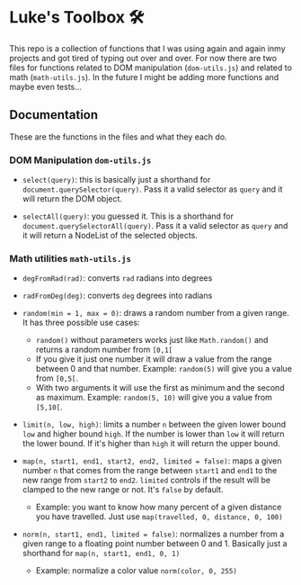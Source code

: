 # Luke's Toolbox 🛠

This repo is a collection of functions that I was using again and again inmy projects and got tired of typing out over and over. For now there are two files for functions related to DOM manipulation (`dom-utils.js`) and related to math (`math-utils.js`). In the future I might be adding more functions and maybe even tests...

## Documentation

These are the functions in the files and what they each do.

### DOM Manipulation `dom-utils.js`

- `select(query)`: this is basically just a shorthand for `document.querySelector(query)`. Pass it a valid selector as `query` and it will return the DOM object.

- `selectAll(query)`: you guessed it. This is a shorthand for `document.querySelectorAll(query)`. Pass it a valid selector as `query` and it will return a NodeList of the selected objects.

### Math utilities `math-utils.js`

- `degFromRad(rad)`: converts `rad` radians into degrees

- `radFromDeg(deg)`: converts `deg` degrees into radians

- `random(min = 1, max = 0)`: draws a random number from a given range. It has three possible use cases:
    - `random()` without parameters works just like `Math.random()` and returns a random number from `[0,1[`
    - If you give it just one number it will draw a value from the range between 0 and that number. Example: `random(5)` will give you a value from `[0,5[`. 
    - With two arguments it will use the first as minimum and the second as maximum. Example: `random(5, 10)` will give you a value from `[5,10[`.

- `limit(n, low, high)`: limits a number `n` between the given lower bound `low` and higher bound `high`. If the number is lower than `low` it will return the lower bound. If it's higher than `high` it will return the upper bound.

- `map(n, start1, end1, start2, end2, limited = false)`: maps a given number `n` that comes from the range between `start1` and `end1` to the new range from `start2` to `end2`. `limited` controls if the result will be clamped to the new range or not. It's `false` by default.
    - Example: you want to know how many percent of a given distance you have travelled. Just use `map(travelled, 0, distance, 0, 100)` 

- `norm(n, start1, end1, limited = false)`: normalizes a number from a given range to a floating point number between 0 and 1. Basically just a shorthand for `map(n, start1, end1, 0, 1)`
    - Example: normalize a color value `norm(color, 0, 255)` 